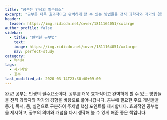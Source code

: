 ```yaml
---
title: "공부는 인생의 필수요소"
excerpt: "공부를 더욱 효과적이고 완벽하게 할 수 있는 방법들을 전직 과학자와 작가의 경험을 바탕으로 풀어나갑니다."
header:
  teaser: https://img.ridicdn.net/cover/1811164051/xxlarge
author_profile: false
sidebar:
  - title: "완벽한 공부법"
    text:
    image: https://img.ridicdn.net/cover/1811164051/xxlarge
    nav: perfect-study
category:
  - 책리뷰
tags:
  - 자기계발
  - 공부
last_modified_at: 2020-03-14T23:30:00+09:00
---
```


완공! 공부는 인생의 필수요소이다. 공부를 더욱 효과적이고 완벽하게 할 수 있는 방법들을 전직 과학자와 작가의 경험을 바탕으로 풀어나갑니다. 공부에 필요한 주요 개념들을 동기, 독서, 몸, 실전으로 구분하여 주제별 핵심 포인트를 제시합니다.  효과적인 공부법을 제시하고, 공부의 의미와 개념을 다시 생각해 볼 수 있게 해준 좋은 책입니다.
